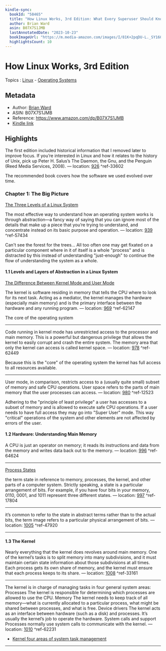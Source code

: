 ```yaml
---
kindle-sync:
  bookId: "58465"
  title: "How Linux Works, 3rd Edition: What Every Superuser Should Know"
  author: Brian Ward
  asin: B07X7S1JMB
  lastAnnotatedDate: "2023-10-23"
  bookImageUrl: "https://m.media-amazon.com/images/I/81K+2pqDU-L._SY160.jpg"
  highlightsCount: 10
---
```


# How Linux Works, 3rd Edition

Topics : [Linux](../4-hub-notes-🚉/Linux.md) - [Operating Systems](../4-hub-notes-🚉/Operating%20Systems.md)

## Metadata

- Author: [Brian Ward](https://www.amazon.comundefined)
- ASIN: B07X7S1JMB
- Reference: https://www.amazon.com/dp/B07X7S1JMB
- [Kindle link](kindle://book?action=open&asin=B07X7S1JMB)

## Highlights

The first edition included historical information that I removed later to improve focus. If you’re interested in Linux and how it relates to the history of Unix, pick up Peter H. Salus’s The Daemon, the Gnu, and the Penguin (Reed Media Services, 2008). — location: [926](kindle://book?action=open&asin=B07X7S1JMB&location=926) ^ref-33602

The recommended book covers how the software we used evolved over time.

### Chapter 1: The Big Picture

[The Three Levels of a Linux System](../3-permanent-notes-🧲/The%20Three%20Levels%20of%20a%20Linux%20System.md)

The most effective way to understand how an operating system works is through abstraction—a fancy way of saying that you can ignore most of the details that make up a piece that you’re trying to understand, and concentrate instead on its basic purpose and operation. — location: [939](kindle://book?action=open&asin=B07X7S1JMB&location=939) ^ref-57434

Can't see the forest for the trees... All too often one may get fixated on a particular component where in it of itself is a whole "process" and is distracted by this instead of understanding "just-enough" to continue the flow of understanding the system as a whole.

#### 1.1 Levels and Layers of Abstraction in a Linux System

[The Difference Between Kernel Mode and User Mode](../3-permanent-notes-🧲/The%20Difference%20Between%20Kernel%20Mode%20and%20User%20Mode.md)

The kernel is software residing in memory that tells the CPU where to look for its next task. Acting as a mediator, the kernel manages the hardware (especially main memory) and is the primary interface between the hardware and any running program. — location: [969](kindle://book?action=open&asin=B07X7S1JMB&location=969) ^ref-62147

The core of the operating system

---

Code running in kernel mode has unrestricted access to the processor and main memory. This is a powerful but dangerous privilege that allows the kernel to easily corrupt and crash the entire system. The memory area that only the kernel can access is called kernel space. — location: [978](kindle://book?action=open&asin=B07X7S1JMB&location=978) ^ref-62449

Because this is the "core" of the operating system the kernel has full access to all resources available.

---

User mode, in comparison, restricts access to a (usually quite small) subset of memory and safe CPU operations. User space refers to the parts of main memory that the user processes can access. — location: [980](kindle://book?action=open&asin=B07X7S1JMB&location=980) ^ref-12523

Adhering to the "principle of least privilege" a user has accesses to a subset of memory and is allowed to execute safe CPU operations. If a user needs to have full access they may go into "Super User" mode. This way "critical" operations of the system and other elements are not affected by errors of the user.

#### 1.2 Hardware: Understanding Main Memory

A CPU is just an operator on memory; it reads its instructions and data from the memory and writes data back out to the memory. — location: [996](kindle://book?action=open&asin=B07X7S1JMB&location=996) ^ref-64624

---

[Process States](../3-permanent-notes-🧲/Process%20States.md)

the term state in reference to memory, processes, the kernel, and other parts of a computer system. Strictly speaking, a state is a particular arrangement of bits. For example, if you have four bits in your memory, 0110, 0001, and 1011 represent three different states. — location: [997](kindle://book?action=open&asin=B07X7S1JMB&location=997) ^ref-17804

---

it’s common to refer to the state in abstract terms rather than to the actual bits, the term image refers to a particular physical arrangement of bits. — location: [1005](kindle://book?action=open&asin=B07X7S1JMB&location=1005) ^ref-47920

---

#### 1.3 The Kernel

Nearly everything that the kernel does revolves around main memory. One of the kernel’s tasks is to split memory into many subdivisions, and it must maintain certain state information about those subdivisions at all times. Each process gets its own share of memory, and the kernel must ensure that each process keeps to its share. — location: [1008](kindle://book?action=open&asin=B07X7S1JMB&location=1008) ^ref-33161

---

The kernel is in charge of managing tasks in four general system areas: Processes The kernel is responsible for determining which processes are allowed to use the CPU. Memory The kernel needs to keep track of all memory—what is currently allocated to a particular process, what might be shared between processes, and what is free. Device drivers The kernel acts as an interface between hardware (such as a disk) and processes. It’s usually the kernel’s job to operate the hardware. System calls and support Processes normally use system calls to communicate with the kernel. — location: [1010](kindle://book?action=open&asin=B07X7S1JMB&location=1010) ^ref-62231

- [Kernel four areas of system task management](../3-permanent-notes-🧲/Kernel%20four%20areas%20of%20system%20task%20management.md)

---
